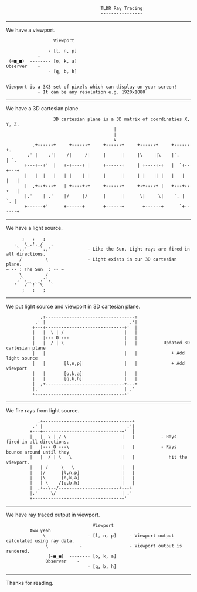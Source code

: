                                         TLDR Ray Tracing 
                                        ----------------
---
We have a viewport.

                      Viewport
                        
                    - [l, n, p]
                -   
     (⌐■_■)  -------- [o, k, a]      
    Observer    -                    
                    - [q, b, h]     


    Viewport is a 3X3 set of pixels which can display on your screen!
                - It can be any resolution e.g. 1920x1080

---
We have a 3D cartesian plane.

                      3D cartesian plane is a 3D matrix of coordinaties X, Y, Z.
                                             |
                                             |
                                             V
              .+------+     +------+     +------+     +------+     +------+.
            .' |    .'|    /|     /|     |      |     |\     |\    |`.    | `.
           +---+--+'  |   +-+----+ |     +------+     | +----+-+   |  `+--+---+
           |   |  |   |   | |    | |     |      |     | |    | |   |   |  |   |
           |  ,+--+---+   | +----+-+     +------+     +-+----+ |   +---+--+   |
           |.'    | .'    |/     |/      |      |      \|     \|    `. |   `. |
           +------+'      +------+       +------+       +------+      `+------+
                      
---
We have a light source.

          ;   :   ;
       .   \_,!,_/   ,
        `.,'     `.,'              - Like the Sun, Light rays are fired in all directions.
         /         \               - Light exists in our 3D cartesian plane. 
    ~ -- : The Sun  : -- ~  
         \         /
        ,'`._   _.'`.
       '   / `!` \   `
          ;   :   ;  

---
We put light source and viewport in 3D cartesian plane.

                 .+----------------------------------+
               .' |                                .'|
              +---+------------------------------+'  |
              |   |  \ | /                       |   |
              |   |--- O ---                     |   |
              |   |  / | \                       |   |          Updated 3D cartesian plane
              |   |                              |   |             + Add light source 
              |   |       [l,n,p]                |   |             + Add viewport
              |   |       [o,k,a]                |   |
              |   |       [q,b,h]                |   |
              |  ,+------------------------------+---+
              |.'                                | .'
              +----------------------------------+'


---
We fire rays from light source.

                .+----------------------------------+
              .' |                                .'|
             +---+------------------------------+'  |
             |   |  \ | / \                     |   |          - Rays fired in all directions.
             |   |--- O ---\                    |   |          - Rays bounce around until they 
             |   |  / | \   \                   |   |             hit the viewport.
             |   | /     \   \                  |   |
             |   |/      [l,n,p]                |   |
             |   |\      [o,k,a]                |   |
             |   | \    /[q,b,h]                |   |
             |  ,+--\--/-----------------------+---+
             |.'     \/                         | .'
             +----------------------------------+'

---
We have ray traced output in viewport.


                                     Viewport
             Aww yeah                          
                  \                - [l, n, p]     - Viewport output calculated using ray data.
                   \            -                  - Viewport output is rendered. 
                    (⌐■_■)  -------- [o, k, a]      
                   Observer    -                    
                                   - [q, b, h]     


---

Thanks for reading.
